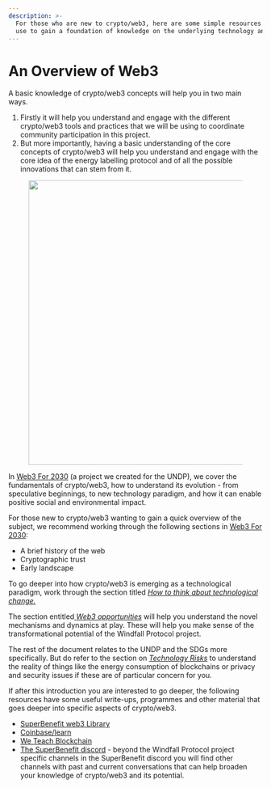 ```yaml
---
description: >-
  For those who are new to crypto/web3, here are some simple resources you can
  use to gain a foundation of knowledge on the underlying technology and what it makes posssible.
---
```


# An Overview of Web3

A basic knowledge of crypto/web3 concepts will help you in two main ways.&#x20;

1. Firstly it will help you understand and engage with the different crypto/web3 tools and practices that we will be using to coordinate community participation in this project.&#x20;
2. But more importantly, having a basic understanding of the core concepts of crypto/web3 will help you understand and engage with the core idea of the energy labelling protocol and of all the possible innovations that can stem from it.&#x20;

<figure><img src="../../.gitbook/assets/image.png" alt="" width="563"><figcaption></figcaption></figure>

In [Web3 For 2030](https://undp.db.team/web3/) (a project we created for the UNDP), we cover the fundamentals of crypto/web3, how to understand its evolution - from speculative beginnings, to new technology paradigm, and how it can enable positive social and environmental impact.&#x20;

For those new to crypto/web3 wanting to gain a quick overview of the subject, we recommend working through the following sections in [Web3 For 2030](https://undp.db.team/web3/):

* A brief history of the web
* Cryptographic trust
* Early landscape

To go deeper into how crypto/web3 is emerging as a technological paradigm, work through the section titled [_How to think about technological change._](https://undp.db.team/web3/)

The section entitled[ _Web3 opportunities_](https://undp.db.team/web3/) will help you understand the novel mechanisms and dynamics at play. These will help you make sense of the transformational potential of the Windfall Protocol project.  &#x20;

The rest of the document relates to the UNDP and the SDGs more specifically. But do refer to the section on [_Technology Risks_](https://undp.db.team/web3/) to understand the reality of things like the energy consumption of blockchains or privacy and security issues if these are of particular concern for you.&#x20;

If after this introduction you are interested to go deeper, the following resources have some useful write-ups, programmes and other material that goes deeper into specific aspects of crypto/web3.

* [SuperBenefit web3 Library](https://superbenefit.notion.site/web3-Library-7819e3c7a9fb482998cad3822e5dcb82)
* [Coinbase/learn  ](https://www.coinbase.com/learn)
* [We Teach Blockchain](https://weteachblockchain.org/)
* [The SuperBenefit discord](https://discord.gg/kDdbnRpS) - beyond the Windfall Protocol project specific channels in the SuperBenefit discord you will find other channels with past and current conversations that can help broaden your knowledge of crypto/web3 and its potential.&#x20;



